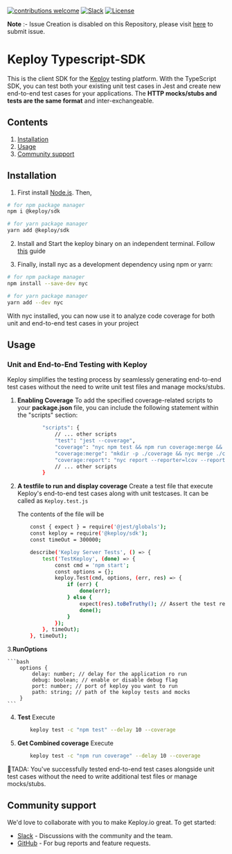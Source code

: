 [![contributions welcome](https://img.shields.io/badge/contributions-welcome-brightgreen?logo=github)](CODE_OF_CONDUCT.md)
[![Slack](.github/slack.svg)](https://join.slack.com/t/keploy/shared_invite/zt-12rfbvc01-o54cOG0X1G6eVJTuI_orSA)
[![License](.github/License-Apache_2.0-blue.svg)](https://opensource.org/licenses/Apache-2.0)

**Note** :- Issue Creation is disabled on this Repository, please visit [here](https://github.com/keploy/keploy/issues/new/choose) to submit issue.

# Keploy Typescript-SDK
This is the client SDK for the [Keploy](https://github.com/keploy/keploy) testing platform. With the TypeScript SDK, you can test both your existing unit test cases in Jest and create new end-to-end test cases for your applications.
The **HTTP mocks/stubs and tests are the same format** and inter-exchangeable.

## Contents
1. [Installation](#installation)
2. [Usage](#usage)
3. [Community support](#community-support)

## Installation
1. First install [Node.js](https://nodejs.org/en/download). Then,
```bash
# for npm package manager
npm i @keploy/sdk
```
```bash
# for yarn package manager
yarn add @keploy/sdk
```

2. Install and Start the keploy binary on an independent terminal. Follow [this](https://github.com/keploy/keploy#quick-installation) guide

3. Finally, install nyc as a development dependency using npm or yarn:
```bash
# for npm package manager
npm install --save-dev nyc
```
```bash
# for yarn package manager
yarn add --dev nyc
```
With nyc installed, you can now use it to analyze code coverage for both unit and end-to-end test cases in your project

## Usage
### Unit and End-to-End Testing with Keploy
Keploy simplifies the testing process by seamlessly generating end-to-end test cases without the need to write unit test files and manage mocks/stubs.

 1. **Enabling Coverage** 
    To add the specified coverage-related scripts to your <b>package.json</b> file, you can include the following statement within the "scripts" section:
    ``` bash
            "scripts": {
                // ... other scripts
                "test": "jest --coverage",
                "coverage": "nyc npm test && npm run coverage:merge && npm run coverage:report",
                "coverage:merge": "mkdir -p ./coverage && nyc merge ./coverage .nyc_output/out.json",
                "coverage:report": "nyc report --reporter=lcov --reporter=text"
                // ... other scripts
            }
    ```
 2. **A testfile to run and display coverage**
    Create a test file that execute Keploy's end-to-end test cases along with unit testcases.  It can be called as ```Keploy.test.js```

    The contents of the file will be
    ```bash
        const { expect } = require('@jest/globals');
        const keploy = require('@keploy/sdk');
        const timeOut = 300000;

        describe('Keploy Server Tests', () => {
            test('TestKeploy', (done) => {
                const cmd = 'npm start';
                const options = {};
                keploy.Test(cmd, options, (err, res) => { 
                    if (err) {
                        done(err);
                    } else {
                        expect(res).toBeTruthy(); // Assert the test result
                        done();
                    }
                });
            }, timeOut);
        }, timeOut);
    ```
3.**RunOptions**
    
    ```bash
        options {
            delay: number; // delay for the application ro run
            debug: boolean; // enable or disable debug flag
            port: number; // port of keploy you want to run
            path: string; // path of the keploy tests and mocks
        }
    ```
    
    
        

4. **Test** 
    Execute
    ```bash
        keploy test -c "npm test" --delay 10 --coverage
    ```

5. **Get Combined coverage**
    Execute
    ```bash
        keploy test -c "npm run coverage" --delay 10 --coverage
    ```

🎉TADA: You've successfully tested end-to-end test cases alongside unit test cases without the need to write additional test files or manage mocks/stubs.
    

## Community support
We'd love to collaborate with you to make Keploy.io great. To get started:
* [Slack](https://join.slack.com/t/keploy/shared_invite/zt-12rfbvc01-o54cOG0X1G6eVJTuI_orSA) - Discussions with the community and the team.
* [GitHub](https://github.com/keploy/keploy/issues) - For bug reports and feature requests.
